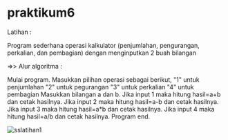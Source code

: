 # praktikum6
Latihan :

Program sederhana operasi kalkulator (penjumlahan, pengurangan, perkalian, dan pembagian) dengan menginputkan 2 buah bilangan

=>> Alur algoritma :

Mulai program.
Masukkan pilihan operasi sebagai berikut, "1" untuk penjumlahan "2" untuk pegurangan "3" untuk perkalian "4" untuk pembagian
Masukkan bilangan a dan b.
Jika input 1 maka hitung hasil=a+b dan cetak hasilnya.
Jika input 2 maka hitung hasil=a-b dan cetak hasilnya.
Jika input 3 maka hitung hasil=a*b dan cetak hasilnya.
Jika input 4 maka hitung hasil=a/b dan cetak hasilnya.
Program end.

![sslatihan1](https://user-images.githubusercontent.com/43899133/48963735-b04c7380-efcb-11e8-935a-fb270684f9a7.png)
